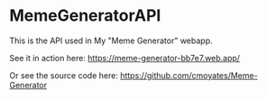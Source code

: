 # MemeGeneratorAPI

This is the API used in My "Meme Generator" webapp.


See it in action here: https://meme-generator-bb7e7.web.app/

Or see the source code here: https://github.com/cmoyates/Meme-Generator
